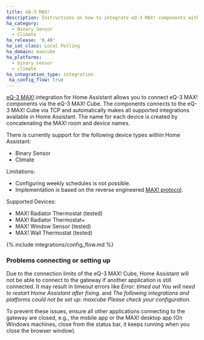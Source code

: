 ```yaml
---
title: eQ-3 MAX!
description: Instructions on how to integrate eQ-3 MAX! components with Home Assistant via eQ-3 MAX! Cube.
ha_category:
  - Binary Sensor
  - Climate
ha_release: '0.40'
ha_iot_class: Local Polling
ha_domain: maxcube
ha_platforms:
  - binary_sensor
  - climate
ha_integration_type: integration
￼ha_config_flow: true
---
```


[eQ-3 MAX!](https://www.eq-3.com/products/homematic/detail/max-cube-lan-gateway.html) integration for Home Assistant allows you to connect eQ-3 MAX! components via the eQ-3 MAX! Cube. The components connects to the eQ-3 MAX! Cube via TCP and automatically makes all supported integrations available in Home Assistant. The name for each device is created by concatenating the MAX! room and device names.

There is currently support for the following device types within Home Assistant:

- Binary Sensor
- Climate

Limitations:

- Configuring weekly schedules is not possible.
- Implementation is based on the reverse engineered [MAX! protocol](https://github.com/Bouni/max-cube-protocol).

Supported Devices:

- MAX! Radiator Thermostat (tested)
- MAX! Radiator Thermostat+
- MAX! Window Sensor (tested)
- MAX! Wall Thermostat (tested)

{% include integrations/config_flow.md %}

### Problems connecting or setting up 

Due to the connection limits of the eQ-3 MAX! Cube, Home Assistant will not be able to connect to the gateway if another application is still connected. It may result in timeout errors like _Error: timed out You will need to restart Home Assistant after fixing._ and  _The following integrations and platforms could not be set up: maxcube Please check your configuration._

To prevent these issues, ensure all other applications connecting to the gateway are closed, e.g., the mobile app or the MAX! desktop app (On Windows machines, close from the status bar, it keeps running when you close the browser window).
